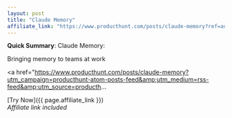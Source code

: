 ```yaml
---
layout: post
title: "Claude Memory"
affiliate_link: "https://www.producthunt.com/posts/claude-memory?ref=autoverse&utm_source=autoverse"
---
```


**Quick Summary**: Claude Memory: <p>
            Bringing memory to teams at work
          </p>
          <p>
            <a href="https://www.producthunt.com/posts/claude-memory?utm_campaign=producthunt-atom-posts-feed&amp;utm_medium=rss-feed&amp;utm_source=producth...

[Try Now]({{ page.affiliate_link }})  
*Affiliate link included*
